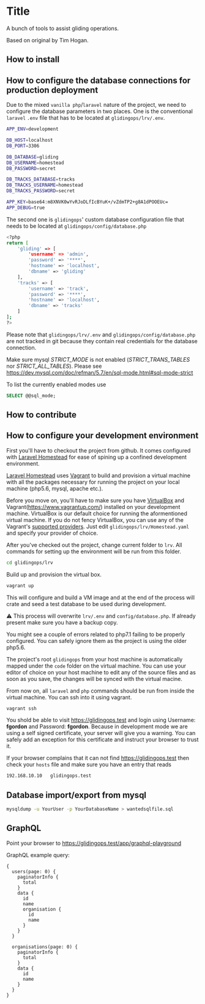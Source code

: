 # Title

A bunch of tools to assist gliding operations.

Based on original by Tim Hogan.

## How to install

## How to configure the database connections for production deployment
Due to the mixed `vanilla php`/`laravel` nature of the project, we need to configure the database parameters in two places. 
One is the conventional `laravel` `.env` file that has to be located at `glidingops/lrv/.env`.
```bash
APP_ENV=development

DB_HOST=localhost
DB_PORT=3306

DB_DATABASE=gliding
DB_USERNAME=homestead
DB_PASSWORD=secret

DB_TRACKS_DATABASE=tracks
DB_TRACKS_USERNAME=homestead
DB_TRACKS_PASSWORD=secret

APP_KEY=base64:m8XNVK0wYvRJoDLfIcBYuK+/vZdmTP2+g8A1dPOOEUc=
APP_DEBUG=true
```

The second one is `glidingops`' custom database configuration file that needs to be located at `glidingops/config/database.php`
```bash
<?php
return [
    'gliding' => [
        'username' => 'admin',
        'password' => '****',
        'hostname' => 'localhost',
        'dbname' => 'gliding'
    ],
    'tracks' => [
        'username' => 'track',
        'password' => '****',
        'hostname' => 'localhost',
        'dbname' => 'tracks'
    ]
];
?>
```
Please note that `glidingops/lrv/.env` and `glidingops/config/database.php` are not tracked in git because they contain real credentials for the database connection.

Make sure mysql *STRICT_MODE* is not enabled (*STRICT_TRANS_TABLES* nor *STRICT_ALL_TABLES*). Please see https://dev.mysql.com/doc/refman/5.7/en/sql-mode.html#sql-mode-strict

To list the currently enabled modes use
```sql
SELECT @@sql_mode;
```

## How to contribute

## How to configure your development environment
First you'll have to checkout the project from github. It comes configured with [Laravel Homestead](https://laravel.com/docs/5.8/homestead) for ease of spining up a confined development environment.

[Laravel Homestead](https://laravel.com/docs/5.8/homestead) uses [Vagrant](https://www.vagrantup.com/) to build and provision a virtual machine with all the packages necessary for running the project on your local machine (php5.6, mysql, apache etc.).

Before you move on, you'll have to make sure you have [VirtualBox](https://www.virtualbox.org/wiki/Downloads) and Vagrant(https://www.vagrantup.com/) installed on your development machine. VirtualBox is our default choice for running the aformentioned virtual machine. If you do not fency VirtualBox, you can use any of the Vagrant's [supported providers](https://www.vagrantup.com/docs/providers/). Just edit `glidingops/lrv/Homestead.yaml` and specify your provider of choice.

After you've checked out the project, change current folder to `lrv`. All commands for setting up the environment will be run from this folder.
```bash
cd glidingops/lrv
```

Build up and provision the virtual box.
```bash
vagrant up
```

This will configure and build a VM image and at the end of the process will crate and seed a test database to be used during development.

:warning: This process will overwrite `lrv/.env` and `config/database.php`. If already present make sure you have a backup copy.

You might see a couple of errors related to php7.1 failing to be properly configured. You can safely ignore them as the project is using the older php5.6.

The project's root `glidingops` from your host machine is automatically mapped under the `code` folder on the virtual machine. You can use your editor of choice on your host machine to edit any of the source files and as soon as you save, the changes will be synced with the virtual macine. 

From now on, all `laravel` and `php` commands should be run from inside the virtual machine. You can ssh into it using vagrant.
```bash
vagrant ssh
```

You shold be able to visit https://glidingops.test and login using Username: **fgordon** and Password: **fgordon**. Because in development mode we are using a self signed certificate, your server will give you a warning. You can safely add an exception for this certificate and instruct your browser to trust it.

If your browser complains that it can not find https://glidingops.test then check your `hosts` file and make sure you have an entry that reads
```bash
192.168.10.10   glidingops.test
```

## Database import/export from mysql
```bash
mysqldump -u YourUser -p YourDatabaseName > wantedsqlfile.sql
```

## GraphQL
Point your browser to https://glidingops.test/app/graphql-playground

GraphQL example query:
```
{
  users(page: 0) {
    paginatorInfo {
      total
    }
    data {
      id
      name
      organisation {
        id
        name
      }
    }
  }
  
  organisations(page: 0) {
    paginatorInfo {
      total
    }
    data {
      id
      name
    }
  }
}
```